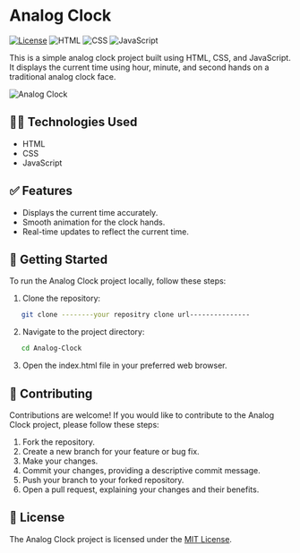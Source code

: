 # Analog Clock

[![License](https://img.shields.io/badge/License-MIT-blue.svg)](https://opensource.org/licenses/MIT)
![HTML](https://img.shields.io/badge/-HTML-orange?logo=html5&logoColor=white)
![CSS](https://img.shields.io/badge/-CSS-blue?logo=css3&logoColor=white)
![JavaScript](https://img.shields.io/badge/-JavaScript-yellow?logo=javascript&logoColor=white)

This is a simple analog clock project built using HTML, CSS, and JavaScript. It displays the current time using hour, minute, and second hands on a traditional analog clock face.

![Analog Clock](clock-1295631_1280.png)

## :technologist: Technologies Used

- HTML
- CSS
- JavaScript

## :white_check_mark: Features

- Displays the current time accurately.
- Smooth animation for the clock hands.
- Real-time updates to reflect the current time.

## :rocket: Getting Started

To run the Analog Clock project locally, follow these steps:

1. Clone the repository:

```bash
   git clone --------your repositry clone url---------------
```

2. Navigate to the project directory:

```bash
   cd Analog-Clock
```

3. Open the index.html file in your preferred web browser.

## :handshake: Contributing

Contributions are welcome! If you would like to contribute to the Analog Clock project, please follow these steps:

   1. Fork the repository.
   2. Create a new branch for your feature or bug fix.
   3. Make your changes.
   4. Commit your changes, providing a descriptive commit message.
   5. Push your branch to your forked repository.
   6. Open a pull request, explaining your changes and their benefits.

## :memo: License

The Analog Clock project is licensed under the [MIT License](LICENSE).
